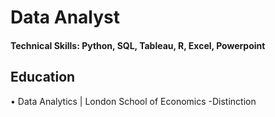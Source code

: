 # Data Analyst

#### Technical Skills: Python, SQL, Tableau, R, Excel, Powerpoint

## Education 
• Data Analytics | London School of Economics
  -Distinction
